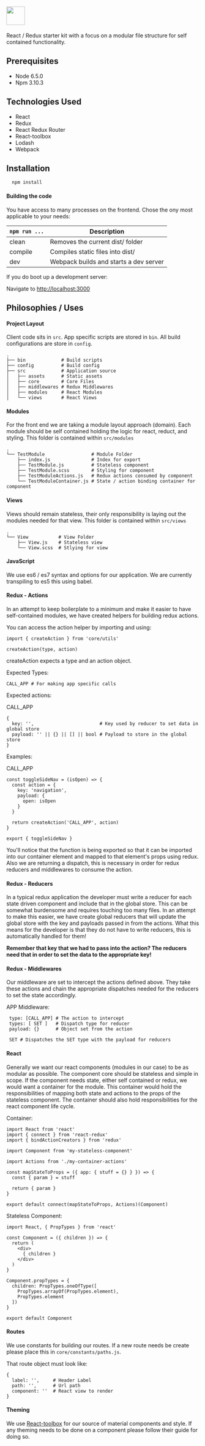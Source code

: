 # <img src="http://gdurl.com/r088" height="48" />

React / Redux starter kit with a focus on a modular file structure for self contained functionality.

## Prerequisites

- Node 6.5.0
- Npm 3.10.3

## Technologies Used

- React
- Redux
- React Redux Router
- React-toolbox
- Lodash
- Webpack


## Installation

```
  npm install
```


#### Building the code

You have access to many processes on the frontend. Chose the ony most applicable to your needs:

|`npm run ...`|Description|
|------------------|-----------|
|clean|Removes the current dist/ folder|
|compile|Compiles static files into dist/|
|dev|Webpack builds and starts a dev server|

If you do boot up a development server:

Navigate to [http://localhost:3000](http://localhost:3000)

## Philosophies / Uses 

#### Project Layout

Client code sits in `src`. App specific scripts are stored in `bin`. All build configurations are store in `config`.

```
.
├── bin             # Build scripts
├── config          # Build config
├── src             # Application source
│   ├── assets      # Static assets
│   ├── core        # Core Files
│   ├── middlewares # Redux Middlewares
│   ├── modules     # React Modules
│   └── views       # React Views

```

#### Modules

For the front end we are taking a module layout approach (domain). Each module should be self contained holding the logic for react, reduct, and styling. This folder is contained within `src/modules`

```
.
└── TestModule                 # Module Folder
    ├── index.js               # Index for export
    ├── TestModule.js          # Stateless component
    ├── TestModule.scss        # Styling for component
    ├── TestModuleActions.js   # Redux actions consumed by component
    └── TestModuleContainer.js # State / action binding container for component
```


#### Views

Views should remain stateless, their only responsibility is laying out the modules needed for that view. This folder is contained within `src/views`

```
.
└── View           # View Folder
    ├── View.js    # Stateless view
    └── View.scss  # Stlying for view
```

#### JavaScript

We use es6 / es7 syntax and options for our application. We are currently transpiling to es5 this using babel. 

#### Redux - Actions

In an attempt to keep boilerplate to a minimum and make it easier to have self-contained modules, we have created helpers for building redux actions. 

You can access the action helper by importing and using:

```
import { createAction } from 'core/utils'

createAction(type, action)
```

createAction expects a type and an action object.

Expected Types:

```
CALL_APP # For making app specific calls
```

Expected actions:

CALL_APP
```
{
  key: '',                        # Key used by reducer to set data in global store
  payload: '' || {} || [] || bool # Payload to store in the global store
}
```

Examples:

CALL_APP
```
const toggleSideNav = (isOpen) => {
  const action = {
    key: 'navigation',
    payload: {
      open: isOpen
    }
  }

  return createAction('CALL_APP', action)
}

export { toggleSideNav }
```

You'll notice that the function is being exported so that it can be imported into our container element and mapped to that element's props using redux. Also we are returning a dispatch, this is necessary in order for redux reducers and middlewares to consume the action.

#### Redux - Reducers

In a typical redux application the developer must write a reducer for each state driven component and include that in the global store. This can be somewhat burdensome and requires touching too many files. In an attempt to make this easier, we have create global reducers that will update the global store with the key and payloads passed in from the actions. What this means for the developer is that they do not have to write reducers, this is automatically handled for them! 

**Remember that key that we had to pass into the action? The reducers need that in order to set the data to the appropriate key!**

#### Redux - Middlewares

Our middleware are set to intercept the actions defined above. They take these actions and chain the appropriate dispatches needed for the reducers to set the state accordingly.

APP Middleware:

```
 type: [CALL_APP] # The action to intercept
 types: [ SET ]   # Dispatch type for reducer
 payload: {}      # Object set from the action

 SET # Dispatches the SET type with the payload for reducers
```

#### React

Generally we want our react components (modules in our case) to be as modular as possible. The component core should be stateless and simple in scope. If the component needs state, either self contained or redux, we would want a container for the module. This container would hold the responsibilities of mapping both state and actions to the props of the stateless component. The container should also hold responsibilities for the react component life cycle. 

Container:

```
import React from 'react'
import { connect } from 'react-redux'
import { bindActionCreators } from 'redux'

import Component from 'my-stateless-component'

import Actions from './my-container-actions'

const mapStateToProps = ({ app: { stuff = {} } }) => {
  const { param } = stuff

  return { param }
}

export default connect(mapStateToProps, Actions)(Component)
```

Stateless Component:

```
import React, { PropTypes } from 'react'

const Component = ({ children }) => {
  return (
    <div>
      { children }
    </div>
  )
}

Component.propTypes = {
  children: PropTypes.oneOfType([
    PropTypes.arrayOf(PropTypes.element),
    PropTypes.element
  ])
}

export default Component

```

#### Routes

We use constants for building our routes. If a new route needs be create please place this in `core/constants/paths.js`.

That route object must look like:

```
{
  label: '',     # Header Label
  path: '',      # Url path
  component: ''  # React view to render
}
```

#### Theming 

We use [React-toolbox](http://react-toolbox.com/#/install) for our source of material components and style. If any theming needs to be done on a component please follow their guide for doing so.
